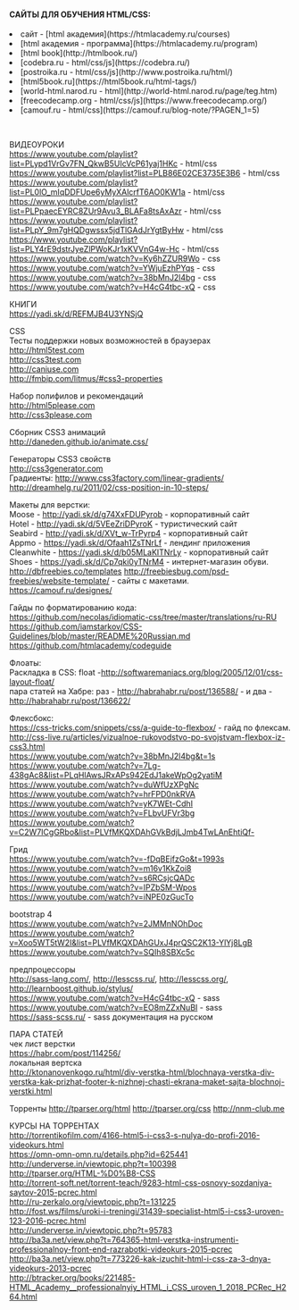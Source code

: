 #### САЙТЫ ДЛЯ ОБУЧЕНИЯ HTML/CSS:
<li>сайт - [html академия](https://htmlacademy.ru/courses)
<li>[html академия - программа](https://htmlacademy.ru/program)
<li>[html book](http://htmlbook.ru/)
<li>[codebra.ru - html/css/js](https://codebra.ru/)
<li>[postroika.ru - html/css/js](http://www.postroika.ru/html/)
<li>[html5book.ru](https://html5book.ru/html-tags/)
<li>[world-html.narod.ru - html](http://world-html.narod.ru/page/teg.htm)
<li>[freecodecamp.org - html/css/js](https://www.freecodecamp.org/)
<li>[camouf.ru - html/css](https://camouf.ru/blog-note/?PAGEN_1=5)

[]()</br>


ВИДЕОУРОКИ</br>
https://www.youtube.com/playlist?list=PLypd1VrGv7FN_QkwB5UIcVcP61yaj1HKc - html/css</br>
https://www.youtube.com/playlist?list=PLB86E02CE3735E3B6 - html/css</br>
https://www.youtube.com/playlist?list=PL0lO_mIqDDFUpe6yMyXAlcrfT6AO0KW1a - html/css</br>
https://www.youtube.com/playlist?list=PLPpaecEYRC8ZUr9Avu3_BLAFa8tsAxAzr - html/css</br>
https://www.youtube.com/playlist?list=PLpY_9m7gHQDgwssx5jdTlGAdJrYgtByHw - html/css</br>
https://www.youtube.com/playlist?list=PLY4rE9dstrJyeZlPWoKJr1xKVVnG4w-Hc - html/css</br>
https://www.youtube.com/watch?v=Ky6hZZUR9Wo - css</br>
https://www.youtube.com/watch?v=YWjuEzhPYqs - css</br>
https://www.youtube.com/watch?v=38bMnJ2l4bg - css</br>
https://www.youtube.com/watch?v=H4cG4tbc-xQ - css</br>



КНИГИ</br>
https://yadi.sk/d/REFMJB4U3YNSjQ</br>



CSS</br>
Тесты поддержки новых возможностей в браузерах </br>
http://html5test.com </br>
http://css3test.com </br>
http://caniuse.com </br>
http://fmbip.com/litmus/#css3-properties </br>

Набор полифилов и рекомендаций </br>
http://html5please.com </br>
http://css3please.com </br>

Сборник CSS3 анимаций </br>
http://daneden.github.io/animate.css/ </br>

Генераторы CSS3 свойств </br>
http://css3generator.com </br>
Градиенты: http://www.css3factory.com/linear-gradients/ </br>
http://dreamhelg.ru/2011/02/css-position-in-10-steps/ </br>

Макеты для верстки:</br>
Moose - http://yadi.sk/d/g74XxFDUPyrob - корпоративный сайт</br>
Hotel - http://yadi.sk/d/5VEeZriDPyroK - туристический сайт</br>
Seabird - http://yadi.sk/d/XVt_w-TrPyrp4 - корпоративный сайт</br>
Appmo - https://yadi.sk/d/Ofaah1ZsTNrLf - лендинг приложения</br>
Cleanwhite - https://yadi.sk/d/b05MLaKITNrLy - корпоративный сайт</br>
Shoes - https://yadi.sk/d/Cp7qki0yTNrM4 - интернет-магазин обуви.</br>
http://dbfreebies.co/templates http://freebiesbug.com/psd-freebies/website-template/ - cайты с макетами.</br>
https://camouf.ru/designes/</br>

Гайды по форматированию кода:</br>
https://github.com/necolas/idiomatic-css/tree/master/translations/ru-RU</br>
https://github.com/iamstarkov/CSS-Guidelines/blob/master/README%20Russian.md</br>
https://github.com/htmlacademy/codeguide</br>

Флоаты:</br>
Раскладка в CSS: float -http://softwaremaniacs.org/blog/2005/12/01/css-layout-float/</br>
пара статей на Хабре: раз - http://habrahabr.ru/post/136588/ - и два - http://habrahabr.ru/post/136622/</br>

Флексбокс:</br> 
https://css-tricks.com/snippets/css/a-guide-to-flexbox/ - гайд по флексам.</br>
http://css-live.ru/articles/vizualnoe-rukovodstvo-po-svojstvam-flexbox-iz-css3.html</br>
https://www.youtube.com/watch?v=38bMnJ2l4bg&t=1s</br>
https://www.youtube.com/watch?v=7Lg-438gAc8&list=PLqHlAwsJRxAPs942EdJ1akeWpOg2yatiM</br>
https://www.youtube.com/watch?v=duWfUzXPgNc</br>
https://www.youtube.com/watch?v=hrFPD0nkRVA</br>
https://www.youtube.com/watch?v=yK7WEt-CdhI</br>
https://www.youtube.com/watch?v=FLbvUFVr3bg</br>
https://www.youtube.com/watch?v=C2W7ICgGRbo&list=PLVfMKQXDAhGVkBdjLJmb4TwLAnEhtiQf-</br>

Грид</br> 
https://www.youtube.com/watch?v=-fDqBEjfzGo&t=1993s</br> 
https://www.youtube.com/watch?v=m16v1KkZoi8</br> 
https://www.youtube.com/watch?v=s6RCsjcQADc</br> 
https://www.youtube.com/watch?v=IPZbSM-Wpos</br> 
https://www.youtube.com/watch?v=iNPE0zGucTo</br> 

bootstrap 4</br> 
https://www.youtube.com/watch?v=2JMMnNOhDoc</br> 
https://www.youtube.com/watch?v=Xoo5WT5tW2I&list=PLVfMKQXDAhGUxJ4prQSC2K13-YlYj8LgB</br> 
https://www.youtube.com/watch?v=SQIh8SBXc5c</br> 


предпроцессоры</br>
http://sass-lang.com/, http://lesscss.ru/, http://lesscss.org/, http://learnboost.github.io/stylus/</br> 
https://www.youtube.com/watch?v=H4cG4tbc-xQ - sass</br> 
https://www.youtube.com/watch?v=EO8mZZxNuBI - sass</br> 
https://sass-scss.ru/ - sass документация на русском</br> 




ПАРА СТАТЕЙ</br>
чек лист верстки</br>
https://habr.com/post/114256/</br>
локальная вертска</br>
http://ktonanovenkogo.ru/html/div-verstka-html/blochnaya-verstka-div-verstka-kak-prizhat-footer-k-nizhnej-chasti-ekrana-maket-sajta-blochnoj-verstki.html</br>


Торренты
http://tparser.org/html
http://tparser.org/css
http://nnm-club.me


КУРСЫ НА ТОРРЕНТАХ</br>
http://torrentikofilm.com/4166-html5-i-css3-s-nulya-do-profi-2016-videokurs.html</br>
https://omn-omn-omn.ru/details.php?id=625441</br>
http://underverse.in/viewtopic.php?t=100398</br>
http://tparser.org/HTML-%D0%B8-CSS</br>
http://torrent-soft.net/torrent-teach/9283-html-css-osnovy-sozdaniya-saytov-2015-pcrec.html</br>
http://ru-zerkalo.org/viewtopic.php?t=131225</br>
http://fost.ws/films/uroki-i-treningi/31439-specialist-html5-i-css3-uroven-123-2016-pcrec.html</br>
http://underverse.in/viewtopic.php?t=95783</br>
http://ba3a.net/view.php?t=764365-html-verstka-instrumenti-professionalnoy-front-end-razrabotki-videokurs-2015-pcrec</br>
http://ba3a.net/view.php?t=773226-kak-izuchit-html-i-css-za-3-dnya-videokurs-2013-pcrec</br>
http://btracker.org/books/221485-HTML_Academy__professionalnyiy_HTML_i_CSS_uroven_1_2018_PCRec_H264.html</br>
